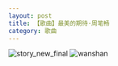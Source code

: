 ```yaml
---
layout: post
title: 【歌曲】最美的期待·周笔畅
category: 歌曲
---
```

![story_new_final](http://rfbyhtcfm.hd-bkt.clouddn.com/img/story_new_final_0322.png)
![wanshan](http://rfbyhtcfm.hd-bkt.clouddn.com/img/wanshan.png)